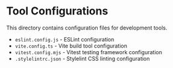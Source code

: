 # Tool Configurations

This directory contains configuration files for development tools.

- `eslint.config.js` - ESLint configuration
- `vite.config.ts` - Vite build tool configuration  
- `vitest.config.mjs` - Vitest testing framework configuration
- `.stylelintrc.json` - Stylelint CSS linting configuration

